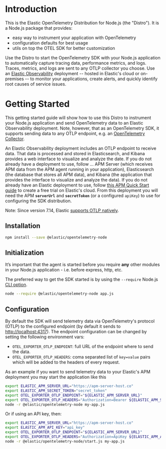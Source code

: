 # Introduction

This is the Elastic OpenTelemetry Distribution for Node.js (the "Distro"). It is
a Node.js package that provides:
- easy way to instrument your application with OpenTelemetry
- configuration defaults for best usage
- utils on top the OTEL SDK for better customization

Use the Distro to start the OpenTelemetry SDK with your Node.js application to automatically
capture tracing data, performance metrics, and logs. Traces, metrics, and logs are sent
to any OTLP collector you choose. Use an [Elastic Observability](https://www.elastic.co/observability)
deployment -- hosted in Elastic's cloud or on-premises -- to monitor your applications, create alerts,
and quickly identify root causes of service issues.


# Getting Started

This getting started guide will show how to use this Distro to instrument your Node.js application and send OpenTelemetry data to an Elastic Observability deployment. Note, however, that as an OpenTelemetry SDK, it supports sending data to any OTLP endpoint, e.g. an [OpenTelemetry Collector](https://opentelemetry.io/docs/collector/).

An Elastic Observability deployment includes an OTLP endpoint to receive data. That data is processed and stored in Elasticsearch, and Kibana provides a web interface to visualize and analyze the date. If you do not already have
a deployment to use, follow ...
APM Server (which receives APM data from the APM agent running in your application),
Elasticsearch (the database that stores all APM data), and Kibana (the application
that provides the interface to visualize and analyze the data). If you do not already
have an Elastic deployment to use, follow [this APM Quick Start guide](https://www.elastic.co/guide/en/apm/guide/current/apm-quick-start.html)
to create a free trial on Elastic's cloud. From this deployment you will need
the APM **`serverUrl`** and **`secretToken`** (or a configured `apiKey`) to use
for configuring the SDK distribution.

Note: Since version 7.14, Elastic [supports OTLP natively](https://www.elastic.co/blog/native-opentelemetry-support-in-elastic-observability).

## Installation

```sh
npm install --save @elastic/opentelemetry-node
```

## Initialization

It’s important that the agent is started before you require **any** other modules
in your Node.js application - i.e. before express, http, etc.

The preferred way to get the SDK started is by using the `--require`
Node.js [CLI option](https://nodejs.org/api/cli.html#-r---require-module).

```sh
node --require @elastic/opentelemetry-node app.js
```

## Configuration

By default the SDK will send telemetry data via OpenTelemetry's protocol (OTLP)
to the configured endpoint (by default it sends to <http://localhost:4317>). The
endpoint configuration can be changed by setting the following environment vars:

- `OTEL_EXPORTER_OTLP_ENDPOINT`: full URL of the endpoint where to send the data.
- `OTEL_EXPORTER_OTLP_HEADERS`: coma separated list of `key=value` pairs which will
  be added to the headers of every request.


As an example if you want to send telemetry data to your Elastic's APM deployment you
may start the application like this

```sh
export ELASTIC_APM_SERVER_URL="https://apm-server-host.co"
export ELASTIC_APM_SECRET_TOKEN="secret_token"
export OTEL_EXPORTER_OTLP_ENDPOINT="${ELASTIC_APM_SERVER_URL}"
export OTEL_EXPORTER_OTLP_HEADERS="Authorization=Bearer ${ELASTIC_APM_SECRET_TOKEN}"
node -r @elastic/opentelemetry-node my-app.js
```

Or if using an API key, then:

```sh
export ELASTIC_APM_SERVER_URL="https://apm-server-host.co"
export ELASTIC_APM_API_KEY="api_key"
export OTEL_EXPORTER_OTLP_ENDPOINT="${ELASTIC_APM_SERVER_URL}"
export OTEL_EXPORTER_OTLP_HEADERS="Authorization=ApiKey ${ELASTIC_APM_API_KEY}"
node -r @elastic/opentelemetry-node/start.js my-app.js
```
